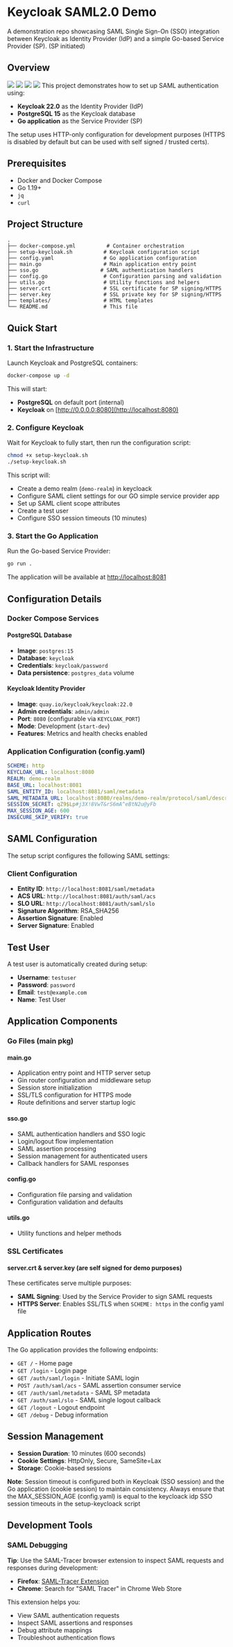 # Keycloak SAML2.0 Demo

A demonstration repo showcasing SAML Single Sign-On (SSO) integration between Keycloak as Identity Provider (IdP) and a simple Go-based Service Provider (SP).
(SP initiated)

## Overview
![](images/login.png)
![](images/signin.png)
![](images/idp-signin.png)
![](images/home.png)
This project demonstrates how to set up SAML authentication using:
- **Keycloak 22.0** as the Identity Provider (IdP)
- **PostgreSQL 15** as the Keycloak database
- **Go application** as the Service Provider (SP)

The setup uses HTTP-only configuration for development purposes (HTTPS is disabled by default but can be used with self signed / trusted certs).

## Prerequisites

- Docker and Docker Compose
- Go 1.19+ 
- `jq` 
- `curl` 

## Project Structure

```
.
├── docker-compose.yml          # Container orchestration
├── setup-keycloak.sh          # Keycloak configuration script
├── config.yaml                # Go application configuration
├── main.go                    # Main application entry point
├── sso.go                    # SAML authentication handlers
├── config.go                  # Configuration parsing and validation
├── utils.go                   # Utility functions and helpers
├── server.crt                 # SSL certificate for SP signing/HTTPS
├── server.key                 # SSL private key for SP signing/HTTPS
├── templates/                 # HTML templates
└── README.md                  # This file
```

## Quick Start

### 1. Start the Infrastructure

Launch Keycloak and PostgreSQL containers:

```bash
docker-compose up -d
```

This will start:
- **PostgreSQL** on default port (internal)
- **Keycloak** on [http://0.0.0.0:8080](http://localhost:8080)

### 2. Configure Keycloak

Wait for Keycloak to fully start, then run the configuration script:

```bash
chmod +x setup-keycloak.sh
./setup-keycloak.sh
```

This script will:
- Create a demo realm (`demo-realm`) in keycloack  
- Configure SAML client settings for our GO simple service provider app 
- Set up SAML client scope attributes
- Create a test user 
- Configure SSO session timeouts (10 minutes)

### 3. Start the Go Application

Run the Go-based Service Provider:

```bash
go run .
```

The application will be available at [http://localhost:8081](http://localhost:8081)

## Configuration Details

### Docker Compose Services

#### PostgreSQL Database
- **Image**: `postgres:15`
- **Database**: `keycloak`
- **Credentials**: `keycloak/password`
- **Data persistence**: `postgres_data` volume

#### Keycloak Identity Provider
- **Image**: `quay.io/keycloak/keycloak:22.0`
- **Admin credentials**: `admin/admin`  
- **Port**: `8080` (configurable via `KEYCLOAK_PORT`)
- **Mode**: Development (`start-dev`)
- **Features**: Metrics and health checks enabled

### Application Configuration (config.yaml)

```yaml
SCHEME: http
KEYCLOAK_URL: localhost:8080
REALM: demo-realm
BASE_URL: localhost:8081
SAML_ENTITY_ID: localhost:8081/saml/metadata
SAML_METADATA_URL: localhost:8080/realms/demo-realm/protocol/saml/descriptor
SESSION_SECRET: qZ9$Lp#j3X!8VwT&rS6mA^eBtN2u@yFb
MAX_SESSION_AGE: 600
INSECURE_SKIP_VERIFY: true
```



## SAML Configuration

The setup script configures the following SAML settings:

### Client Configuration
- **Entity ID**: `http://localhost:8081/saml/metadata`
- **ACS URL**: `http://localhost:8081/auth/saml/acs`
- **SLO URL**: `http://localhost:8081/auth/saml/slo`
- **Signature Algorithm**: RSA_SHA256
- **Assertion Signature**: Enabled
- **Server Signature**: Enabled

## Test User

A test user is automatically created during setup:

- **Username**: `testuser`
- **Password**: `password`
- **Email**: `test@example.com`
- **Name**: Test User

## Application Components

### Go Files (main pkg)

#### main.go
- Application entry point and HTTP server setup
- Gin router configuration and middleware setup
- Session store initialization
- SSL/TLS configuration for HTTPS mode
- Route definitions and server startup logic

#### sso.go  
- SAML authentication handlers and SSO logic
- Login/logout flow implementation
- SAML assertion processing
- Session management for authenticated users
- Callback handlers for SAML responses

#### config.go
- Configuration file parsing and validation
- Configuration validation and defaults

#### utils.go
- Utility functions and helper methods


### SSL Certificates

#### server.crt & server.key (are self signed for demo purposes)
These certificates serve multiple purposes:
- **SAML Signing**: Used by the Service Provider to sign SAML requests
- **HTTPS Server**: Enables SSL/TLS when `SCHEME: https` in the config yaml file


## Application Routes

The Go application provides the following endpoints:

- `GET /` - Home page
- `GET /login` - Login page
- `GET /auth/saml/login` - Initiate SAML login
- `POST /auth/saml/acs` - SAML assertion consumer service
- `GET /auth/saml/metadata` - SAML SP metadata
- `GET /auth/saml/slo` - SAML single logout callback
- `GET /logout` - Logout endpoint
- `GET /debug` - Debug information


## Session Management

- **Session Duration**: 10 minutes (600 seconds)
- **Cookie Settings**: HttpOnly, Secure, SameSite=Lax
- **Storage**: Cookie-based sessions

**Note**: Session timeout is configured both in Keycloak (SSO session) and the Go application (cookie session) to maintain consistency.
Always ensure that the MAX_SESSION_AGE (config.yaml) is equal to the keycloack idp SSO session timeouts in the setup-keycloack script




## Development Tools

### SAML Debugging

**Tip**: Use the SAML-Tracer browser extension to inspect SAML requests and responses during development:

- **Firefox**: [SAML-Tracer Extension](https://addons.mozilla.org/en-US/firefox/addon/saml-tracer/)
- **Chrome**: Search for "SAML Tracer" in Chrome Web Store

This extension helps you:
- View SAML authentication requests
- Inspect SAML assertions and responses
- Debug attribute mappings
- Troubleshoot authentication flows





